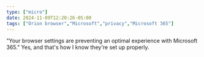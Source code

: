 ```yaml
---
type: ["micro"]
date: 2024-11-09T12:20:26-05:00
tags: ["Orion browser","Microsoft","privacy","Microsoft 365"]
---
```

"Your browser settings are preventing an optimal experience with Microsoft 365." Yes, and that's how I know they're set up properly.
